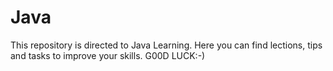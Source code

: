 # Java

This repository is directed to Java Learning.
Here you can find lections, tips and tasks to improve your skills.
G00D LUCK:-) 
